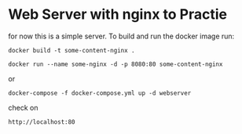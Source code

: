 # Web Server with nginx to Practie 

for now this is a simple server. To build and run the docker image run:

`docker build -t some-content-nginx . `

`docker run --name some-nginx -d -p 8080:80 some-content-nginx`

or

`docker-compose -f docker-compose.yml up -d webserver`

check on 

`http://localhost:80`